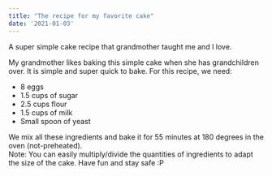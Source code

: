 ```yaml
---
title: "The recipe for my favorite cake"
date: '2021-01-03'
---
```


A super simple cake recipe that grandmother taught me and I love.

My grandmother likes baking this simple cake when she has grandchildren over. It
is simple and super quick to bake. For this recipe, we need:

- 8 eggs
- 1.5 cups of sugar
- 2.5 cups flour
- 1.5 cups of milk
- Small spoon of yeast

We mix all these ingredients and bake it for 55 minutes at 180 degrees in the
oven (not-preheated).  
Note: You can easily multiply/divide the quantities of ingredients to adapt the
size of the cake. Have fun and stay safe :P